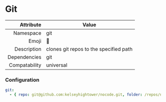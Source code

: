 # Git

| Attribute     | Value                                     |
|--------------:|-------------------------------------------|
| Namespace     | git                                       |
| Emoji         | 💾                                        |
| Description   | clones git repos to the specified path    |
| Dependencies  | git                                       |
| Compatability | universal                                 |

### Configuration
```yml
git:
  - { repo: git@github.com:kelseyhightower/nocode.git, folder: /repos/nocode }

```